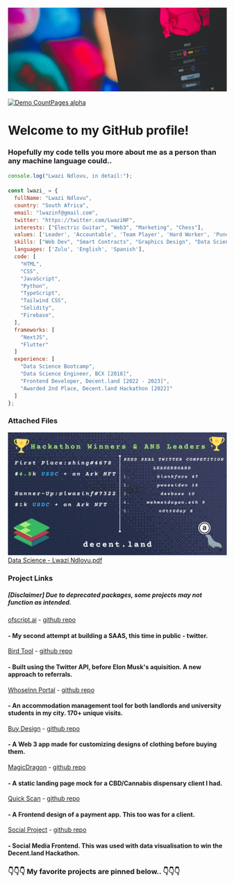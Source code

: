 ![LogoBanner_](https://github.com/lwazinf/lwazinf/blob/main/imageedit_2_7067580932.jpg?raw=true)

[![Demo CountPages alpha](https://share.gifyoutube.com/KzB6Gb.gif)](https://www.youtube.com/watch?v=ek1j272iAmc)

# Welcome to my GitHub profile!
### Hopefully my code tells you more about me as a person than any machine language could..

```javascript
console.log("Lwazi Ndlovu, in detail:");

const lwazi_ = {
  fullName: "Lwazi Ndlovu",
  country: "South Africa",
  email: "lwazinf@gmail.com",
  twitter: "https://twitter.com/LwaziNF",
  interests: ["Electric Guitar", "Web3", "Marketing", "Chess"],
  values: ['Leader', 'Accountable', 'Team Player', 'Hard Worker', 'Punctual'],
  skills: ["Web Dev", "Smart Contracts", "Graphics Design", "Data Science"],
  languages: ['Zulu', 'English', 'Spanish'],
  code: [
    "HTML",
    "CSS",
    "JavaScript",
    "Python",
    "TypeScript",
    "Tailwind CSS",
    "Solidity",
    "Firebase",
  ],
  frameworks: [
    "NextJS",
    "Flutter"
  ]  
  experience: [
    "Data Science Bootcamp",
    "Data Science Engineer, BCX [2018]",
    "Frontend Developer, Decent.land [2022 - 2023]",
    "Awarded 2nd Place, Decent.land Hackathon [2022]"
  ]
};
```
### Attached Files
![Decent.land_](https://github.com/lwazinf/lwazinf/blob/main/hackathon_winners_1-1.png?raw=true)
[Data Science - Lwazi Ndlovu.pdf](https://github.com/lwazinf/lwazinf/files/11396602/Artemis.-.Brown.Belt.-.Lwazi.Ndlovu.-.Printable.pdf)

### Project Links
##### [Disclaimer] Due to deprecated packages, some projects may not function as intended.

[ofscript.ai](https://ofscript.ai) - [github repo](https://github.com/lwazinf/ofscriptai)
#### - My second attempt at building a SAAS, this time in public - twitter.
[Bird Tool](https://bt.lwazinf.com) - [github repo](https://github.com/lwazinf/bt.lwazinf.com)
#### - Built using the Twitter API, before Elon Musk's aquisition. A new approach to referrals.
[WhoseInn Portal](https://portal.whoseinn.com) - [github repo](https://github.com/lwazinf/whoseInn2.0)
#### - An accommodation management tool for both landlords and university students in my city. 170+ unique visits.
[Buy Design](https://bd.lwazinf.com) - [github repo](https://github.com/lwazinf/bd.lwazinf.com)
#### - A Web 3 app made for customizing designs of clothing before buying them.
[MagicDragon](https://showroom.lwazinf.com/MagicDragon_) - [github repo](https://github.com/lwazinf/showroom.lwazinf.com/blob/main/pages/MagicDragon_.tsx)
#### - A static landing page mock for a CBD/Cannabis dispensary client I had.
[Quick Scan](https://qs.lwazinf.com) - [github repo](https://github.com/lwazinf/qs.lwazinf.com)
#### - A Frontend design of a payment app. This too was for a client.
[Social Project](https://sp.lwazinf.com) - [github repo](https://github.com/lwazinf/socialProject)
#### - Social Media Frontend. This was used with data visualisation to win the Decent.land Hackathon.
### 👇👇👇 My favorite projects are pinned below.. 👇👇👇

